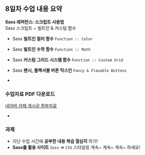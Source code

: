 ## 8일차 수업 내용 요약
__Sass 레퍼런스: 스크립트 사용법__<br>
Sass 스크립트 ~ 빌트인 & 커스텀 함수

- Sass __빌트인 컬러 함수__ `Function :: Color`
- Sass __빌트인 수학 함수__ `Function :: Math`
- Sass __커스텀 그리드 시스템 함수__ `Function :: Custom Grid`
- Sass __팬시, 플렉서블 버튼 믹스인__ `Fancy & Flaxable Buttons`


-

### 수업자료 PDF 다운로드
[네이버 카페 게시글 첨부자료](http://cafe.naver.com/webstandardproject/3984)

-

### 과제
- 지난 수업 시간에 __공부한 내용 복습 열심히__ 하기!
- __Sass를 활용 사이트__ `Sass` ⇒ `CSS` 스타일링 계속~ 계속~ 계속~ 하세요!